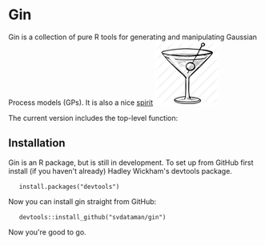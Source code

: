 # Gin

Gin is a collection of pure R tools for generating and manipulating Gaussian Process models (GPs). 
It is also a nice [spirit](https://en.wikipedia.org/wiki/Gin)
![gin](/figs/martini-128.png)

The current version includes the top-level function:

## Installation

Gin is an R package, but is still in development. To set up from GitHub first install (if you haven't already) Hadley Wickham's devtools package.
```
   install.packages("devtools")
```
Now you can install gin straight from GitHub:
```
   devtools::install_github("svdataman/gin")
```
Now you're good to go.

